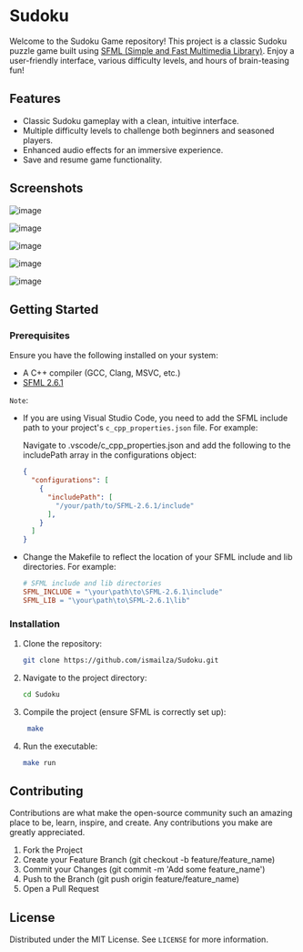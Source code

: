 # Sudoku

Welcome to the Sudoku Game repository! This project is a classic Sudoku puzzle game built using [SFML (Simple and Fast Multimedia Library)](https://www.sfml-dev.org/). Enjoy a user-friendly interface, various difficulty levels, and hours of brain-teasing fun!

## Features

- Classic Sudoku gameplay with a clean, intuitive interface.
- Multiple difficulty levels to challenge both beginners and seasoned players.
- Enhanced audio effects for an immersive experience.
- Save and resume game functionality.

## Screenshots

<p align="center">

  ![image](https://github.com/ismailza/Sudoku/assets/122171824/6fcb3e99-c5c8-49d4-b1b0-573eb3128635)
</p>
<p align="center">

  ![image](https://github.com/ismailza/Sudoku/assets/122171824/a83349d0-f001-4932-84b2-d33456ba9454)
</p>
<p align="center">

![image](https://github.com/ismailza/Sudoku/assets/122171824/5f5fafbd-1e7a-4e71-b850-f24cf57c4665)
</p>
<p align="center">

![image](https://github.com/ismailza/Sudoku/assets/122171824/4484c161-5381-4eeb-8095-c553117d420e)
</p>

<p align="center">

![image](https://github.com/ismailza/Sudoku/assets/122171824/7846ad45-b1ce-4438-83a5-20a240971b32)
</p>

## Getting Started

### Prerequisites

Ensure you have the following installed on your system:

- A C++ compiler (GCC, Clang, MSVC, etc.)
- [SFML 2.6.1](https://www.sfml-dev.org/download/sfml/2.6.1/)

`Note`: 
- If you are using Visual Studio Code, you need to add the SFML include path to your project's `c_cpp_properties.json` file. For example:

  Navigate to .vscode/c_cpp_properties.json and add the following to the includePath array in the configurations object:

  ```json
  {
    "configurations": [
      {
        "includePath": [
          "/your/path/to/SFML-2.6.1/include"
        ],
      }
    ]
  }
  ```

- Change the Makefile to reflect the location of your SFML include and lib directories. For example:
  
    ```makefile
    # SFML include and lib directories
    SFML_INCLUDE = "\your\path\to\SFML-2.6.1\include"
    SFML_LIB = "\your\path\to\SFML-2.6.1\lib"
    ```

### Installation

1. Clone the repository:
   ```bash
   git clone https://github.com/ismailza/Sudoku.git
    ```

2. Navigate to the project directory:
   ```bash
   cd Sudoku
   ```

3. Compile the project (ensure SFML is correctly set up):
   ```bash
    make
    ```

4. Run the executable:
    ```bash
    make run
    ```

## Contributing

Contributions are what make the open-source community such an amazing place to be, learn, inspire, and create. Any contributions you make are greatly appreciated.

1. Fork the Project
2. Create your Feature Branch (git checkout -b feature/feature_name)
3. Commit your Changes (git commit -m 'Add some feature_name')
4. Push to the Branch (git push origin feature/feature_name)
5. Open a Pull Request

## License

Distributed under the MIT License. See `LICENSE` for more information.
